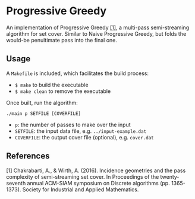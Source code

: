 # Progressive Greedy
An implementation of Progressive Greedy [[1]](#1), a multi-pass semi-streaming algorithm for set cover. Similar to Naive Progressive Greedy, but folds the would-be penultimate pass into the final one.

## Usage
A `Makefile` is included, which facilitates the build process:
  - `$ make` to build the executable
  - `$ make clean` to remove the executable

Once built, run the algorithm:
```
./main p SETFILE [COVERFILE]
```

  - `p`: the number of passes to make over the input
  - `SETFILE`: the input data file, e.g. `../input-example.dat`
  - `COVERFILE`: the output cover file (optional), e.g. `cover.dat`

## References
<a id="1">[1]</a>
Chakrabarti, A., & Wirth, A. (2016).
Incidence geometries and the pass complexity of semi-streaming set cover.
In Proceedings of the twenty-seventh annual ACM-SIAM symposium on Discrete algorithms (pp. 1365-1373).
Society for Industrial and Applied Mathematics.
